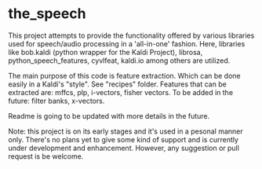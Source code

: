 # the_speech
This project attempts to provide the functionality offered by various libraries used for speech/audio processing in a 'all-in-one' fashion.
Here, libraries like bob.kaldi (python wrapper for the Kaldi Project), librosa, python_speech_features, cyvlfeat, kaldi.io among others are utilized.

The main purpose of this code is feature extraction. Which can be done easily in a Kaldi's "style". See "recipes" folder.
Features that can be extracted are: mffcs, plp, i-vectors, fisher vectors.
To be added in the future: filter banks, x-vectors.

Readme is going to be updated with more details in the future.


Note: this project is on its early stages and it's used in a pesonal manner only. There's no plans yet to give some kind of support and is currently under development and enhancement. However, any suggestion or pull request is be welcome.
